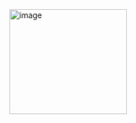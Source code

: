 <img width="210" height="187" alt="image" src="https://github.com/user-attachments/assets/605d1d39-e6fc-4dc1-9476-65b1da9614af" />

